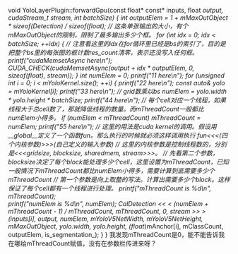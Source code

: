 void YoloLayerPlugin::forwardGpu(const float* const* inputs, float *output, cudaStream_t stream, int batchSize) {
  int outputElem = 1 + mMaxOutObject * sizeof(Detection) / sizeof(float); // 这条单张输出的大小，有个mMaxOutObject的限制，限制了最多输出多少个框。
  for (int idx = 0; idx < batchSize; ++idx) {
    // 注意看这里的idx在for循环里已经是bs的索引了，目的是把整个bs里的每张图的框计数res_count清零，表示还没写入任何框。
    printf("cudaMemsetAsync here\n");
    CUDA_CHECK(cudaMemsetAsync(output + idx * outputElem, 0, sizeof(float), stream));
  }
  int numElem = 0;
  printf("11 here\n");
  for (unsigned int i = 0; i < mYoloKernel.size(); ++i) {
    printf("22 here\n");
    const auto& yolo = mYoloKernel[i];
    printf("33 here\n");
    // grid数乘以bs
    numElem = yolo.width * yolo.height * batchSize;
    printf("44 here\n");
    // 每个cell对应一个线程，如果线程大于总cell数了，那就降低线程的数量。而mThreadCount一般都比numElem小得多。
    if (numElem < mThreadCount) mThreadCount = numElem;
    printf("55 here\n");
    // 这里的用法是cuda kernel的调用。假设用__global__定义了一个函数fun。那么执行的时候就必须这样调用执行 fun<<<(四个内核参数)>>>(自己定义的输入参数)
    // 这里的内核参数是控制线程数的，分别是<<<gridsize, blocksize, sharedmem, stream>>>。
    // 先看第二个参数，blocksize决定了每个block能处理多少个cell，这里设置为mThreadCount，已知一般情况下mThreadCount都比numElem小得多，需要计算到底需要多少个mThreadCount
    // 第一个参数是向上取整的写法。计算出需要多少个block。这样保证了每个cell都有一个线程进行处理。
    printf("mThreadCount is %d\n", mThreadCount);  
    printf("numElem is %d\n", numElem);
    CalDetection << < (numElem + mThreadCount - 1) / mThreadCount, mThreadCount, 0, stream >> >
      (inputs[i], output, numElem, mYoloV5NetWidth, mYoloV5NetHeight, mMaxOutObject, yolo.width, yolo.height, (float*)mAnchor[i], mClassCount, outputElem, is_segmentation_);
  }
}
我发现mThreadCount是0，能不能告诉我在哪给mThreadCount赋值，没有在参数栏传进来呀？
